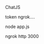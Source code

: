 ChatJS



token ngrok....

node app.js

ngrok http 3000


















<!-- Feito por Vinícius Oliveira(GB)